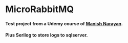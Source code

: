 # MicroRabbitMQ

#### Test project from a Udemy course of [Manish Narayan](https://www.udemy.com/user/manish-narayan/).
#### Plus Serilog to store logs to sqlserver.
